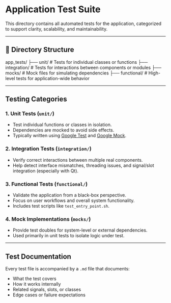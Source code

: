 # Application Test Suite

This directory contains all automated tests for the application, categorized to support clarity, scalability, and maintainability.

---

## 📁 Directory Structure

app_tests/
├── unit/           # Tests for individual classes or functions
├── integration/    # Tests for interactions between components or modules
├── mocks/          # Mock files for simulating dependencies
├── functional/     # High-level tests for application-wide behavior

---

## Testing Categories

### 1. Unit Tests (`unit/`)

- Test individual functions or classes in isolation.
- Dependencies are mocked to avoid side effects.
- Typically written using [Google Test](https://github.com/google/googletest) and [Google Mock](https://github.com/google/googletest/tree/main/googlemock).

### 2. Integration Tests (`integration/`)

- Verify correct interactions between multiple real components.
- Help detect interface mismatches, threading issues, and signal/slot integration (especially with Qt).

### 3. Functional Tests (`functional/`)

- Validate the application from a black-box perspective.
- Focus on user workflows and overall system functionality.
- Includes test scripts like `test_entry_point.sh`.

### 4. Mock Implementations (`mocks/`)

- Provide test doubles for system-level or external dependencies.
- Used primarily in unit tests to isolate logic under test.

---

## Test Documentation

Every test file is accompanied by a `.md` file that documents:

- What the test covers
- How it works internally
- Related signals, slots, or classes
- Edge cases or failure expectations
